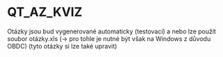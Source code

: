 # QT_AZ_KVIZ


Otázky jsou bud vygenerované automaticky (testovací) a nebo lze použít soubor otázky.xls (-> pro tohle je nutné být však na Windows z důvodu OBDC) (tyto otázky si lze také upravit)
